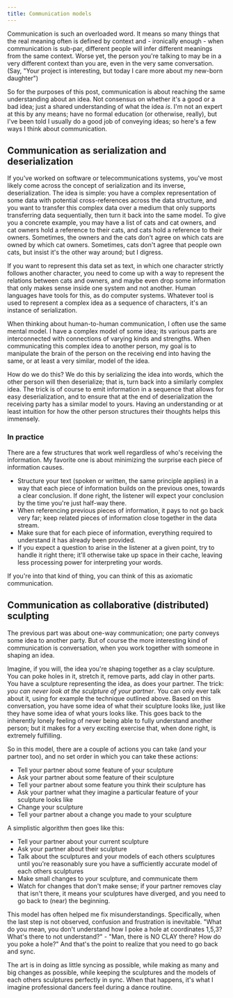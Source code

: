 ```yaml
---
title: Communication models
---
```


Communication is such an overloaded word. It means so many things that the real
meaning often is defined by context and - ironically enough - when communication
is sub-par, different people will infer different meanings from the same
context. Worse yet, the person you're talking to may be in a very different
context than you are, even in the very same conversation. (Say, "Your project is
interesting, but today I care more about my new-born daughter")

So for the purposes of this post, communication is about reaching the same
understanding about an idea. Not consensus on whether it's a good or a bad idea;
just a shared understanding of what the idea *is*. I'm not an expert at this by
any means; have no formal education (or otherwise, really), but I've been told I
usually do a good job of conveying ideas; so here's a few ways I think about
communication.

<!-- more -->

## Communication as serialization and deserialization

If you've worked on software or telecommunications systems, you've most likely
come across the concept of serialization and its inverse, deserialization. The
idea is simple: you have a complex representation of some data with potential
cross-references across the data structure, and you want to transfer this
complex data over a medium that only supports transferring data sequentially,
then turn it back into the same model. To give you a concrete example, you may
have a list of cats and cat owners, and cat owners hold a reference to their
cats, and cats hold a reference to their owners. Sometimes, the owners and the
cats don't agree on which cats are owned by which cat owners. Sometimes, cats
don't agree that people own cats, but insist it's the other way around; but I
digress.

If you want to represent this data set as text, in which one character strictly
follows another character, you need to come up with a way to represent the
relations between cats and owners, and maybe even drop some information that
only makes sense inside one system and not another. Human languages have tools
for this, as do computer systems. Whatever tool is used to represent a complex
idea as a sequence of characters, it's an instance of serialization.

When thinking about human-to-human communication, I often use the same mental
model. I have a complex model of some idea; its various parts are interconnected
with connections of varying kinds and strengths. When communicating this
complex idea to another person, my goal is to manipulate the brain of the person
on the receiving end into having the same, or at least a very similar, model of
the idea.

How do we do this? We do this by serializing the idea into words, which the
other person will then deserialize; that is, turn back into a similarly complex
idea. The trick is of course to emit information in a sequence that allows for
easy deserialization, and to ensure that at the end of deserialization the
receiving party has a similar model to yours. Having an understanding or at
least intuition for how the other person structures their thoughts helps this
immensely.

### In practice

There are a few structures that work well regardless of who's receiving the
information. My favorite one is about minimizing the surprise each piece of
information causes. 

 * Structure your text (spoken or written, the same principle applies) in a way
that each piece of information builds on the previous ones, towards a clear
conclusion. If done right, the listener will expect your conclusion by the time
you're just half-way there.
 * When referencing previous pieces of information, it pays to not go back very
far; keep related pieces of information close together in the data stream. 
 * Make sure that for each piece of information, everything required to
understand it has already been provided.
 * If you expect a question to arise in the listener at a given point, try to
handle it right there; it'll otherwise take up space in their cache, leaving
less processing power for interpreting your words.

If you're into that kind of thing, you can think of this as axiomatic
communication.

## Communication as collaborative (distributed) sculpting

The previous part was about one-way communication; one party conveys some idea
to another party. But of course the more interesting kind of communication is
conversation, when you work together with someone in shaping an idea.

Imagine, if you will, the idea you're shaping together as a clay sculpture. You
can poke holes in it, stretch it, remove parts, add clay in other parts. You
have a sculpture representing the idea, as does your partner. The trick: *you
can never look at the sculpture of your partner*. You can only ever talk about
it, using for example the technique outlined above. Based on this conversation,
you have some idea of what their sculpture looks like, just like they have some
idea of what yours looks like. This goes back to the inherently lonely feeling
of never being able to fully understand another person; but it makes for a very
exciting exercise that, when done right, is extremely fulfilling.

So in this model, there are a couple of actions you can take (and your partner too),
and no set order in which you can take these actions:

 * Tell your partner about some feature of your sculpture
 * Ask your partner about some feature of their sculpture
 * Tell your partner about some feature you think their sculpture has
 * Ask your partner what they imagine a particular feature of your sculpture
   looks like
 * Change your sculpture
 * Tell your partner about a change you made to your sculpture

A simplistic algorithm then goes like this:

 * Tell your partner about your current sculpture
 * Ask your partner about their sculpture
 * Talk about the sculptures and your models of each others sculptures until
   you're reasonably sure you have a sufficiently accurate model of each others
   sculptures
 * Make small changes to your sculpture, and communicate them
 * Watch for changes that don't make sense; if your partner removes clay that
   isn't there, it means your sculptures have diverged, and you need to go back
   to (near) the beginning.
   
This model has often helped me fix misunderstandings. Specifically, when the
last step is not observed, confusion and frustration is inevitable. "What do you
mean, you don't understand how I poke a hole at coordinates 1,5,3? What's there
to not understand?" - "Man, there is NO CLAY there? How do you poke a hole?" And
that's the point to realize that you need to go back and sync.

The art is in doing as little syncing as possible, while making as many and big
changes as possible, while keeping the sculptures and the models of each others
sculptures perfectly in sync. When that happens, it's what I imagine
professional dancers feel during a dance routine.
